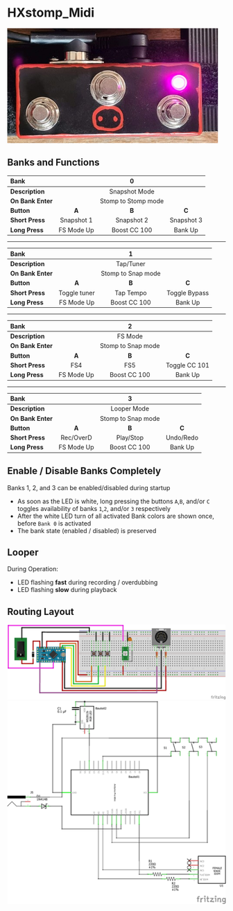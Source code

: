 # HXstomp_Midi

![](01_midi.jpg)

## Banks and Functions

| Bank              |            |          0          |            |
| :---------------- | :--------: | :-----------------: | :--------: |
| **Description**   |            |    Snapshot Mode    |            |
| **On Bank Enter** |            | Stomp to Stomp mode |            |
| **Button**        |   **A**    |        **B**        |   **C**    |
| **Short Press**   | Snapshot 1 |     Snapshot 2      | Snapshot 3 |
| **Long Press**    | FS Mode Up |    Boost CC 100     |  Bank Up   |

---

| Bank              |              |         1          |               |
| :---------------- | :----------: | :----------------: | :-----------: |
| **Description**   |              |     Tap/Tuner      |               |
| **On Bank Enter** |              | Stomp to Snap mode |               |
| **Button**        |    **A**     |       **B**        |     **C**     |
| **Short Press**   | Toggle tuner |     Tap Tempo      | Toggle Bypass |
| **Long Press**    |  FS Mode Up  |    Boost CC 100    |    Bank Up    |

---

| Bank              |            |         2          |               |
| :---------------- | :--------: | :----------------: | :-----------: |
| **Description**   |            |      FS Mode       |               |
| **On Bank Enter** |            | Stomp to Snap mode |               |
| **Button**        |   **A**    |       **B**        |     **C**     |
| **Short Press**   |    FS4     |        FS5         | Toggle CC 101 |
| **Long Press**    | FS Mode Up |    Boost CC 100    |    Bank Up    |

---

| Bank              |            |         3          |           |
| :---------------- | :--------: | :----------------: | :-------: |
| **Description**   |            |    Looper Mode     |           |
| **On Bank Enter** |            | Stomp to Snap mode |           |
| **Button**        |   **A**    |       **B**        |   **C**   |
| **Short Press**   | Rec/OverD  |     Play/Stop      | Undo/Redo |
| **Long Press**    | FS Mode Up |    Boost CC 100    |  Bank Up  |

## Enable / Disable Banks Completely

Banks 1, 2, and 3 can be enabled/disabled during startup

- As soon as the LED is white, long pressing the buttons `A`,`B`, and/or `C` toggles availability of banks `1`,`2`, and/or `3` respectively
- After the white LED turn of all activated Bank colors are shown once, before `Bank 0` is activated
- The bank state (enabled / disabled) is preserved

## Looper

During Operation:

- LED flashing **fast** during recording / overdubbing
- LED flashing **slow** during playback

## Routing Layout

![](HX_Stomp_Midi_Steckplatine.png)
![](HX_Stomp_Midi_Schaltplan.png)
